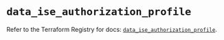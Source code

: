 # `data_ise_authorization_profile`

Refer to the Terraform Registry for docs: [`data_ise_authorization_profile`](https://registry.terraform.io/providers/ciscodevnet/ise/0.2.11/docs/data-sources/authorization_profile).
